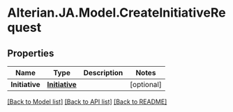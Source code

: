 # Alterian.JA.Model.CreateInitiativeRequest

## Properties

Name | Type | Description | Notes
------------ | ------------- | ------------- | -------------
**Initiative** | [**Initiative**](Initiative.md) |  | [optional] 

[[Back to Model list]](../README.md#documentation-for-models) [[Back to API list]](../README.md#documentation-for-api-endpoints) [[Back to README]](../README.md)


